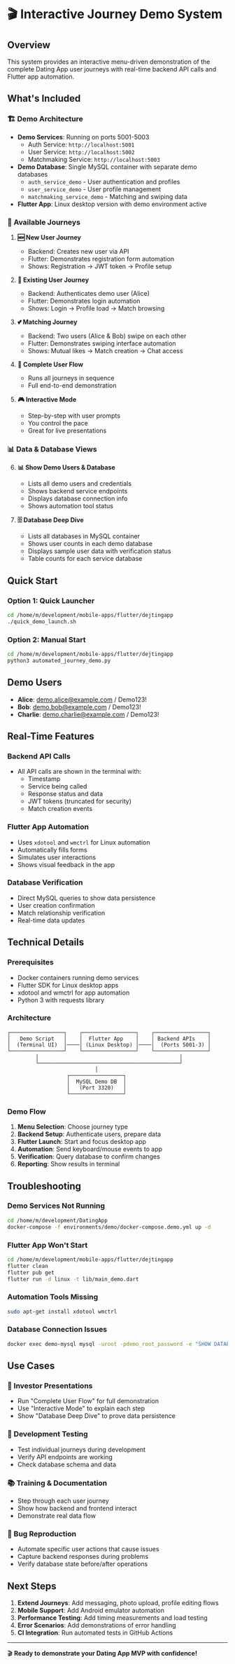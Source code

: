 # 🎬 Interactive Journey Demo System

## Overview

This system provides an interactive menu-driven demonstration of the complete Dating App user journeys with real-time backend API calls and Flutter app automation.

## What's Included

### 🏗️ Demo Architecture

- **Demo Services**: Running on ports 5001-5003
  - Auth Service: `http://localhost:5001`
  - User Service: `http://localhost:5002`
  - Matchmaking Service: `http://localhost:5003`
- **Demo Database**: Single MySQL container with separate demo databases
  - `auth_service_demo` - User authentication and profiles
  - `user_service_demo` - User profile management
  - `matchmaking_service_demo` - Matching and swiping data
- **Flutter App**: Linux desktop version with demo environment active

### 🎯 Available Journeys

1. **🆕 New User Journey**

   - Backend: Creates new user via API
   - Flutter: Demonstrates registration form automation
   - Shows: Registration → JWT token → Profile setup

2. **👤 Existing User Journey**

   - Backend: Authenticates demo user (Alice)
   - Flutter: Demonstrates login automation
   - Shows: Login → Profile load → Match browsing

3. **💕 Matching Journey**

   - Backend: Two users (Alice & Bob) swipe on each other
   - Flutter: Demonstrates swiping interface automation
   - Shows: Mutual likes → Match creation → Chat access

4. **🎯 Complete User Flow**

   - Runs all journeys in sequence
   - Full end-to-end demonstration

5. **🎮 Interactive Mode**
   - Step-by-step with user prompts
   - You control the pace
   - Great for live presentations

### 📊 Data & Database Views

6. **📊 Show Demo Users & Database**

   - Lists all demo users and credentials
   - Shows backend service endpoints
   - Displays database connection info
   - Shows automation tool status

7. **🗄️ Database Deep Dive**
   - Lists all databases in MySQL container
   - Shows user counts in each demo database
   - Displays sample user data with verification status
   - Table counts for each service database

## Quick Start

### Option 1: Quick Launcher

```bash
cd /home/m/development/mobile-apps/flutter/dejtingapp
./quick_demo_launch.sh
```

### Option 2: Manual Start

```bash
cd /home/m/development/mobile-apps/flutter/dejtingapp
python3 automated_journey_demo.py
```

## Demo Users

- **Alice**: demo.alice@example.com / Demo123!
- **Bob**: demo.bob@example.com / Demo123!
- **Charlie**: demo.charlie@example.com / Demo123!

## Real-Time Features

### Backend API Calls

- All API calls are shown in the terminal with:
  - Timestamp
  - Service being called
  - Response status and data
  - JWT tokens (truncated for security)
  - Match creation events

### Flutter App Automation

- Uses `xdotool` and `wmctrl` for Linux automation
- Automatically fills forms
- Simulates user interactions
- Shows visual feedback in the app

### Database Verification

- Direct MySQL queries to show data persistence
- User creation confirmation
- Match relationship verification
- Real-time data updates

## Technical Details

### Prerequisites

- Docker containers running demo services
- Flutter SDK for Linux desktop apps
- xdotool and wmctrl for app automation
- Python 3 with requests library

### Architecture

```
┌─────────────────┐    ┌─────────────────┐    ┌─────────────────┐
│   Demo Script   │    │  Flutter App    │    │ Backend APIs    │
│  (Terminal UI)  │────│ (Linux Desktop) │────│  (Ports 5001-3) │
└─────────────────┘    └─────────────────┘    └─────────────────┘
         │                                             │
         └─────────────────────────────────────────────┘
                            │
                   ┌─────────────────┐
                   │  MySQL Demo DB  │
                   │   (Port 3320)   │
                   └─────────────────┘
```

### Demo Flow

1. **Menu Selection**: Choose journey type
2. **Backend Setup**: Authenticate users, prepare data
3. **Flutter Launch**: Start and focus desktop app
4. **Automation**: Send keyboard/mouse events to app
5. **Verification**: Query database to confirm changes
6. **Reporting**: Show results in terminal

## Troubleshooting

### Demo Services Not Running

```bash
cd /home/m/development/DatingApp
docker-compose -f environments/demo/docker-compose.demo.yml up -d
```

### Flutter App Won't Start

```bash
cd /home/m/development/mobile-apps/flutter/dejtingapp
flutter clean
flutter pub get
flutter run -d linux -t lib/main_demo.dart
```

### Automation Tools Missing

```bash
sudo apt-get install xdotool wmctrl
```

### Database Connection Issues

```bash
docker exec demo-mysql mysql -uroot -pdemo_root_password -e "SHOW DATABASES;"
```

## Use Cases

### 🎯 Investor Presentations

- Run "Complete User Flow" for full demonstration
- Use "Interactive Mode" to explain each step
- Show "Database Deep Dive" to prove data persistence

### 🔧 Development Testing

- Test individual journeys during development
- Verify API endpoints are working
- Check database schema and data

### 📚 Training & Documentation

- Step through each user journey
- Show how backend and frontend interact
- Demonstrate real data flow

### 🐛 Bug Reproduction

- Automate specific user actions that cause issues
- Capture backend responses during problems
- Verify database state before/after operations

## Next Steps

1. **Extend Journeys**: Add messaging, photo upload, profile editing flows
2. **Mobile Support**: Add Android emulator automation
3. **Performance Testing**: Add timing measurements and load testing
4. **Error Scenarios**: Add demonstrations of error handling
5. **CI Integration**: Run automated tests in GitHub Actions

---

🎬 **Ready to demonstrate your Dating App MVP with confidence!**

